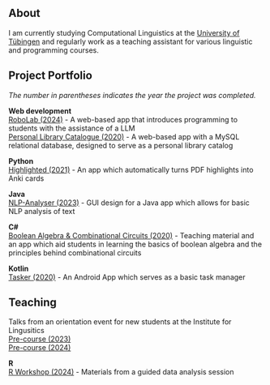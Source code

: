 ## About

I am currently studying Computational Linguistics at the [University of Tübingen](https://uni-tuebingen.de/en/faculties/faculty-of-humanities/departments/modern-languages/department-of-linguistics/) and regularly work as a teaching assistant for various linguistic and programming courses.

## Project Portfolio
_The number in parentheses indicates the year the project was completed._

**Web development**<br>
[RoboLab (2024)](https://github.com/ErikZeiner/RoboLab-2024) - A web-based app that introduces programming to students with the assistance of a LLM
<br>[Personal Library Catalogue (2020)](https://github.com/ErikZeiner/Personal-Library-Catalogue-2020) - A web-based app with a MySQL relational database, designed to serve as a personal library catalog

**Python**<br>
[Highlighted (2021)](https://github.com/ErikZeiner/Highlighted-2021) - An app which automatically turns PDF highlights into Anki cards
  
 **Java**<br>
 [NLP-Analyser (2023)](https://github.com/ErikZeiner/NLP-Analyser-2023) - GUI design for a Java app which allows for basic NLP analysis of text


  
**C\#**<br>
[Boolean Algebra & Combinational Circuits (2020)](https://github.com/ErikZeiner/Boolean-Algebra-and-Combinational-Circuits-2020) - Teaching material and an app which aid students in learning the basics of boolean algebra and the principles behind combinational circuits
  
**Kotlin**<br>
[Tasker (2020)](https://github.com/ErikZeiner/Tasker-2020) - An Android App which serves as a basic task manager
  
## Teaching<br>
Talks from an orientation event for new students at the Institute for Lingusitics<br>
[Pre-course (2023)](https://github.com/ErikZeiner/Pre-course-2023)<br>
[Pre-course (2024)](https://github.com/ErikZeiner/Pre-course-2024)

**R**
<br>[R Workshop (2024)](https://github.com/ErikZeiner/R-Workshop-2024) - Materials from a guided data analysis session
  
